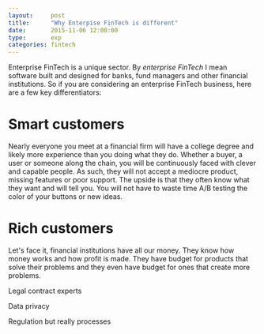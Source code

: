 ```yaml
---
layout: 	post
title: 		"Why Enterpise FinTech is different"
date:		2015-11-06 12:00:00
type:		exp
categories: fintech
---
```


Enterprise FinTech is a unique sector. By *enterprise FinTech* I mean software built and designed for banks, fund managers and other financial institutions. So if you are considering an enterprise FinTech business, here are a few key differentiators:

# Smart customers
Nearly everyone you meet at a financial firm will have a college degree and  likely more experience than you doing what they do. Whether a buyer, a user or someone along the chain, you will be continuously faced with clever and capable people. As such, they will not accept a mediocre product, missing features or poor support. The upside is that they often know what they want and will tell you. You will not have to waste time A/B testing the color of your buttons or new ideas.

# Rich customers
Let's face it, financial institutions have all our money. They know how money works and how profit is made. They have budget for products that solve their problems and they even have budget for ones that create more problems.

Legal contract experts

Data privacy

Regulation but really processes
